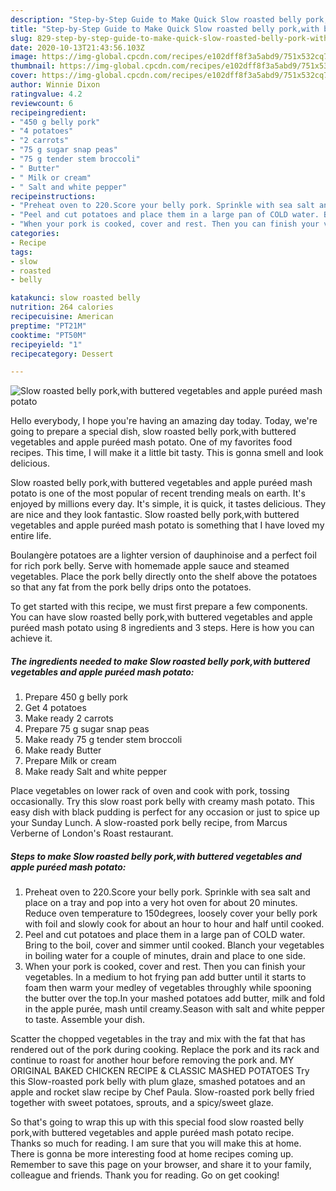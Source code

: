 ```yaml
---
description: "Step-by-Step Guide to Make Quick Slow roasted belly pork,with buttered vegetables and apple puréed mash potato"
title: "Step-by-Step Guide to Make Quick Slow roasted belly pork,with buttered vegetables and apple puréed mash potato"
slug: 829-step-by-step-guide-to-make-quick-slow-roasted-belly-pork-with-buttered-vegetables-and-apple-pureed-mash-potato
date: 2020-10-13T21:43:56.103Z
image: https://img-global.cpcdn.com/recipes/e102dff8f3a5abd9/751x532cq70/slow-roasted-belly-porkwith-buttered-vegetables-and-apple-pureed-mash-potato-recipe-main-photo.jpg
thumbnail: https://img-global.cpcdn.com/recipes/e102dff8f3a5abd9/751x532cq70/slow-roasted-belly-porkwith-buttered-vegetables-and-apple-pureed-mash-potato-recipe-main-photo.jpg
cover: https://img-global.cpcdn.com/recipes/e102dff8f3a5abd9/751x532cq70/slow-roasted-belly-porkwith-buttered-vegetables-and-apple-pureed-mash-potato-recipe-main-photo.jpg
author: Winnie Dixon
ratingvalue: 4.2
reviewcount: 6
recipeingredient:
- "450 g belly pork"
- "4 potatoes"
- "2 carrots"
- "75 g sugar snap peas"
- "75 g tender stem broccoli"
- " Butter"
- " Milk or cream"
- " Salt and white pepper"
recipeinstructions:
- "Preheat oven to 220.Score your belly pork. Sprinkle with sea salt and place on a tray and pop into a very hot oven for about 20 minutes. Reduce oven temperature to 150degrees, loosely cover your belly pork with foil and slowly cook for about an hour to hour and half until cooked."
- "Peel and cut potatoes and place them in a large pan of COLD water. Bring to the boil, cover and simmer until cooked. Blanch your vegetables in boiling water for a couple of minutes, drain and place to one side."
- "When your pork is cooked, cover and rest. Then you can finish your vegetables. In a medium to hot frying pan add butter until it starts to foam then warm your medley of vegetables throughly while spooning the butter over the top.In your mashed potatoes add butter, milk and fold in the apple purée, mash until creamy.Season with salt and white pepper to taste. Assemble your dish."
categories:
- Recipe
tags:
- slow
- roasted
- belly

katakunci: slow roasted belly 
nutrition: 264 calories
recipecuisine: American
preptime: "PT21M"
cooktime: "PT50M"
recipeyield: "1"
recipecategory: Dessert

---
```



![Slow roasted belly pork,with buttered vegetables and apple puréed mash potato](https://img-global.cpcdn.com/recipes/e102dff8f3a5abd9/751x532cq70/slow-roasted-belly-porkwith-buttered-vegetables-and-apple-pureed-mash-potato-recipe-main-photo.jpg)

Hello everybody, I hope you're having an amazing day today. Today, we're going to prepare a special dish, slow roasted belly pork,with buttered vegetables and apple puréed mash potato. One of my favorites food recipes. This time, I will make it a little bit tasty. This is gonna smell and look delicious.

Slow roasted belly pork,with buttered vegetables and apple puréed mash potato is one of the most popular of recent trending meals on earth. It's enjoyed by millions every day. It's simple, it is quick, it tastes delicious. They are nice and they look fantastic. Slow roasted belly pork,with buttered vegetables and apple puréed mash potato is something that I have loved my entire life.

Boulangère potatoes are a lighter version of dauphinoise and a perfect foil for rich pork belly. Serve with homemade apple sauce and steamed vegetables. Place the pork belly directly onto the shelf above the potatoes so that any fat from the pork belly drips onto the potatoes.


To get started with this recipe, we must first prepare a few components. You can have slow roasted belly pork,with buttered vegetables and apple puréed mash potato using 8 ingredients and 3 steps. Here is how you can achieve it.

<!--inarticleads1-->

##### The ingredients needed to make Slow roasted belly pork,with buttered vegetables and apple puréed mash potato:

1. Prepare 450 g belly pork
1. Get 4 potatoes
1. Make ready 2 carrots
1. Prepare 75 g sugar snap peas
1. Make ready 75 g tender stem broccoli
1. Make ready  Butter
1. Prepare  Milk or cream
1. Make ready  Salt and white pepper


Place vegetables on lower rack of oven and cook with pork, tossing occasionally. Try this slow roast pork belly with creamy mash potato. This easy dish with black pudding is perfect for any occasion or just to spice up your Sunday Lunch. A slow-roasted pork belly recipe, from Marcus Verberne of London&#39;s Roast restaurant. 

<!--inarticleads2-->

##### Steps to make Slow roasted belly pork,with buttered vegetables and apple puréed mash potato:

1. Preheat oven to 220.Score your belly pork. Sprinkle with sea salt and place on a tray and pop into a very hot oven for about 20 minutes. Reduce oven temperature to 150degrees, loosely cover your belly pork with foil and slowly cook for about an hour to hour and half until cooked.
1. Peel and cut potatoes and place them in a large pan of COLD water. Bring to the boil, cover and simmer until cooked. Blanch your vegetables in boiling water for a couple of minutes, drain and place to one side.
1. When your pork is cooked, cover and rest. Then you can finish your vegetables. In a medium to hot frying pan add butter until it starts to foam then warm your medley of vegetables throughly while spooning the butter over the top.In your mashed potatoes add butter, milk and fold in the apple purée, mash until creamy.Season with salt and white pepper to taste. Assemble your dish.


Scatter the chopped vegetables in the tray and mix with the fat that has rendered out of the pork during cooking. Replace the pork and its rack and continue to roast for another hour before removing the pork and. MY ORIGINAL BAKED CHICKEN RECIPE &amp; CLASSIC MASHED POTATOES Try this Slow-roasted pork belly with plum glaze, smashed potatoes and an apple and rocket slaw recipe by Chef Paula. Slow-roasted pork belly fried together with sweet potatoes, sprouts, and a spicy/sweet glaze. 

So that's going to wrap this up with this special food slow roasted belly pork,with buttered vegetables and apple puréed mash potato recipe. Thanks so much for reading. I am sure that you will make this at home. There is gonna be more interesting food at home recipes coming up. Remember to save this page on your browser, and share it to your family, colleague and friends. Thank you for reading. Go on get cooking!
